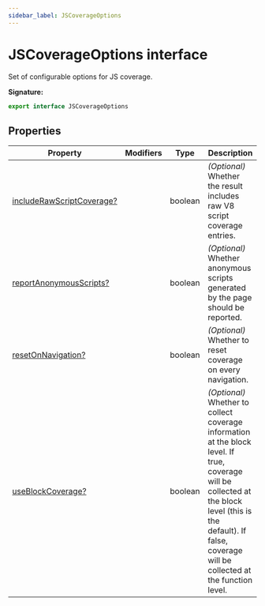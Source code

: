 ```yaml
---
sidebar_label: JSCoverageOptions
---
```


# JSCoverageOptions interface

Set of configurable options for JS coverage.

**Signature:**

```typescript
export interface JSCoverageOptions
```

## Properties

| Property                                                                               | Modifiers | Type    | Description                                                                                                                                                                                                             |
| -------------------------------------------------------------------------------------- | --------- | ------- | ----------------------------------------------------------------------------------------------------------------------------------------------------------------------------------------------------------------------- |
| [includeRawScriptCoverage?](./puppeteer.jscoverageoptions.includerawscriptcoverage.md) |           | boolean | <i>(Optional)</i> Whether the result includes raw V8 script coverage entries.                                                                                                                                           |
| [reportAnonymousScripts?](./puppeteer.jscoverageoptions.reportanonymousscripts.md)     |           | boolean | <i>(Optional)</i> Whether anonymous scripts generated by the page should be reported.                                                                                                                                   |
| [resetOnNavigation?](./puppeteer.jscoverageoptions.resetonnavigation.md)               |           | boolean | <i>(Optional)</i> Whether to reset coverage on every navigation.                                                                                                                                                        |
| [useBlockCoverage?](./puppeteer.jscoverageoptions.useblockcoverage.md)                 |           | boolean | <i>(Optional)</i> Whether to collect coverage information at the block level. If true, coverage will be collected at the block level (this is the default). If false, coverage will be collected at the function level. |
